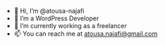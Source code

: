 - 👋 Hi, I’m @atousa-najafi
- 👀 I’m a WordPress Developer
- 🌱 I’m currently working as a freelancer
- 📫 You can reach me at atousa.najafi@gmail.com

<!---
atousa-najafi/atousa-najafi is a ✨ special ✨ repository because its `README.md` (this file) appears on your GitHub profile.
You can click the Preview link to take a look at your changes.
--->
